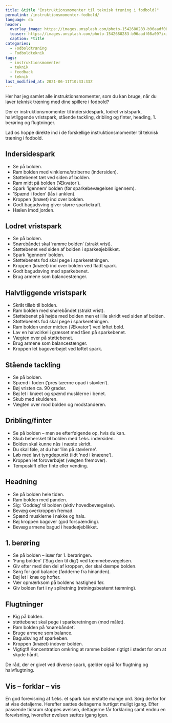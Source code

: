 ```yaml
---
title: &title "Instruktionsmomenter til teknisk træning i fodbold?"
permalink: /instruktionsmomenter-fodbold/
language: da
header:
  overlay_image: https://images.unsplash.com/photo-1542680283-b96aadf08a09?ixid=MnwxMjA3fDB8MHxwaG90by1wYWdlfHx8fGVufDB8fHx8&ixlib=rb-1.2.1&auto=format&fit=crop&w=1900&q=5
  teaser: https://images.unsplash.com/photo-1542680283-b96aadf08a09?ixid=MnwxMjA3fDB8MHxwaG90by1wYWdlfHx8fGVufDB8fHx8&ixlib=rb-1.2.1&auto=format&fit=crop&w=400&q=5
  caption: *title
categories:
  - Fodboldtræning
  - Fodboldteknik
tags:
  - instruktionsmomenter
  - teknik
  - feedback
  - teknik
last_modified_at: 2021-06-11T10:33:33Z
---
```


Her har jeg samlet alle instruktionsmomenter, som du kan bruge, når du laver teknisk træning med dine spillere i fodbold?

Der er instruktionsmomenter til indersidespark, lodret vristspark, halvtliggende vristspark, stående tackling, dribling og finter, heading, 1. berøring og flugtninger.

Lad os hoppe direkte ind i de forskellige instruktionsmomenter til teknisk træning i fodbold.

## Indersidespark

- Se på bolden.
- Ram bolden med vinklerne/striberne (indersiden).
- Støttebenet tæt ved siden af bolden.
- Ram midt på bolden (’Ækvator’).
- Spark ’igennem’ bolden (før sparkebevægelsen igennem).
- ’Spænd i foden’ (lås i anklen).
- Kroppen (knæet) ind over bolden.
- Godt bagudsving giver større sparkekraft.
- Hælen imod jorden.

## Lodret vristspark

- Se på bolden.
- Snørebåndet skal ’ramme bolden’ (strakt vrist).
- Støttebenet ved siden af bolden i sparkeøjeblikket.
- Spark ’igennem’ bolden.
- Støttebenets fod skal pege i sparkeretningen.
- Kroppen (knæet) ind over bolden ved fladt spark.
- Godt bagudsving med sparkebenet.
- Brug armene som balancestænger.

## Halvtliggende vristspark

- Skråt tilløb til bolden.
- Ram bolden med snørebåndet (strakt vrist).
- Støttebenet på højde med bolden men et lille skridt ved siden af bolden.
- Støttebenets fod skal pege i sparkeretningen.
- Ram bolden under midten (’Ækvator’) ved løftet bold.
- Lav en halvcirkel i græsset med tåen på sparkebenet.
- Vægten over på støttebenet.
- Brug armene som balancestænger.
- Kroppen let bagoverbøjet ved løftet spark.

## Stående tackling

- Se på bolden.
- Spænd i foden (’pres tæerne opad i støvlen’).
- Bøj vristen ca. 90 grader.
- Bøj let i knæet og spænd musklerne i benet.
- Skub med skulderen.
- Vægten over mod bolden og modstanderen.

## Dribling/finter

- Se på bolden – men se efterfølgende op, hvis du kan.
- Skub behersket til bolden med f.eks. indersiden.
- Bolden skal kunne nås i næste skridt.
- Du skal føle, at du har ’lim på støvlerne’.
- Løb med lavt tyngdepunkt (lidt ’ned i knæene’).
- Kroppen let foroverbøjet (vægten fremover).
- Temposkift efter finte eller vending.

## Headning

- Se på bolden hele tiden.
- Ram bolden med panden.
- Sig: ’Goddag’ til bolden (aktiv hovedbevægelse).
- Bevæg overkroppen fremad.
- Spænd musklerne i nakke og hals.
- Bøj kroppen bagover (god forspænding).
- Bevæg armene bagud i headeøjeblikket.

## 1. berøring

- Se på bolden – især før 1. berøringen.
- ’Fang bolden’ (’Sug den til dig’) ved tæmmebevægelsen.
- Giv efter med den del af kroppen, der skal dæmpe bolden.
- Sørg for god balance (fødderne fra hinanden).
- Bøj let i knæ og hofter.
- Vær opmærksom på boldens hastighed før.
- Giv bolden fart i ny spilretning (retningsbestemt tæmning).

## Flugtninger

- Kig på bolden.
- støttebenet skal pege i sparkeretningen (mod målet).
- Ram bolden på ’snørebåndet’.
- Bruge armene som balance.
- Bagudsving af sparkeben.
- Kroppen (knæet) indover bolden.
- Vigtigt!! Koncentration omkring at ramme bolden rigtigt i stedet for om at skyde hårdt.

De råd, der er givet ved diverse spark, gælder også for
flugtning og halvflugtning.

## Vis – forklar – vis

En god forevisning af f.eks. et spark kan erstatte
mange ord. Sørg derfor for at vise detaljerne. Herefter sættes deltagerne hurtigst muligt igang. Efter
passende tidsrum stoppes øvelsen, deltagerne får
forklaring samt endnu en forevisning, hvorefter øvelsen sættes igang igen.
